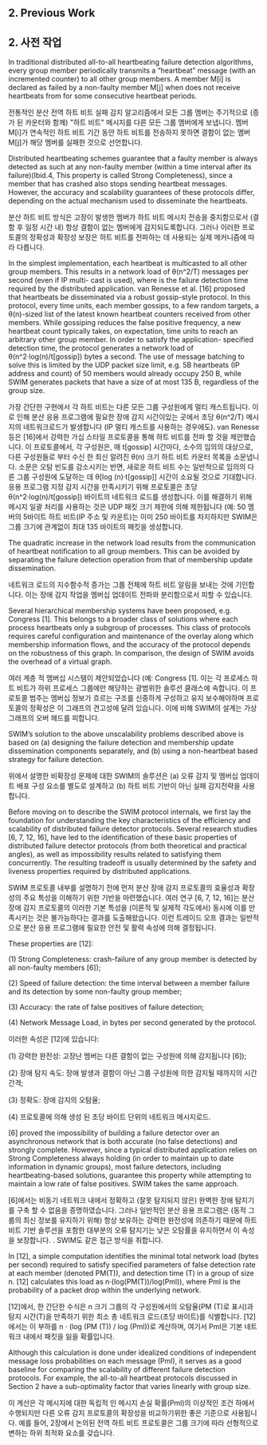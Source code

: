 ## 2. Previous Work
## 2. 사전 작업

In traditional distributed all-to-all heartbeating failure detection algorithms, every group member periodically transmits a “heartbeat” message (with an incremented counter) to all other group members. A member M[i] is declared as failed by a non-faulty member M[j] when does not receive heartbeats from for some consecutive heartbeat periods.

전통적인 분산 전역 하트 비트 실패 감지 알고리즘에서 모든 그룹 멤버는 주기적으로 (증가 된 카운터와 함께) "하트 비트" 메시지를 다른 모든 그룹 멤버에게 보냅니다. 멤버 M[i]가 연속적인 하트 비트 기간 동안 하트 비트를 전송하지 못하면 결함이 없는 멤버 M[j]가 해당 멤버를 실패한 것으로 선언합니다.

Distributed heartbeating schemes guarantee that a faulty member is always detected as such at any non-faulty member (within a time interval after its failure)(Ibid.4, This property is called Strong Completeness), since a member that has crashed also stops sending heartbeat messages. However, the accuracy and scalability guarantees of these protocols differ, depending on the actual mechanism used to disseminate the heartbeats.

분산 하트 비트 방식은 고장이 발생한 멤버가 하트 비트 메시지 전송을 중지함으로서  (결함 후 일정 시간 내) 항상 결함이 없는 멤버에게 감지되도록합니다. 그러나 이러한 프로토콜의 정확성과 확장성 보장은 하트 비트를 전파하는 데 사용되는 실제 메커니즘에 따라 다릅니다.

In the simplest implementation, each heartbeat is multicasted to all other group members. This results in a network load of θ(n^2/T) messages per second (even if IP multi- cast is used), where is the failure detection time required by the distributed application. van Renesse et al. [16] proposed that heartbeats be disseminated via a robust gossip-style protocol. In this protocol, every time units, each member gossips, to a few random targets, a θ(n)-sized list of the latest known heartbeat counters received from other members. While gossiping reduces the false positive frequency, a new heartbeat count typically takes, on expectation, time units to reach an arbitrary other group member. In order to satisfy the application- specified detection time, the protocol generates a network load of θ(n^2·log(n)/t[gossip]) bytes a second. The use of message batching to solve this is limited by the UDP packet size limit, e.g. 5B heartbeats (IP address and count) of 50 members would already occupy 250 B, while SWIM generates packets that have a size of at most 135 B, regardless of the group size.

가장 간단한 구현에서 각 하트 비트는 다른 모든 그룹 구성원에게 멀티 캐스트됩니다. 이로 인해 분산 응용 프로그램에 필요한 장애 감지 시간이있는 곳에서 초당 θ(n^2/T) 메시지의 네트워크로드가 발생합니다 (IP 멀티 캐스트를 사용하는 경우에도). van Renesse 등은 [16]에서 강력한 가십 스타일 프로토콜을 통해 하트 비트를 전파 할 것을 제안했습니다. 이 프로토콜에서, 각 구성원은, 매 t[gossip] 시간마다, 소수의 임의의 대상으로, 다른 구성원들로 부터 수신 한 최신 알려진 θ(n) 크기 하트 비트 카운터 목록을 소문냅니다. 소문은 오탐 빈도를 감소시키는 반면, 새로운 하트 비트 수는 일반적으로 임의의 다른 그룹 구성원에 도달하는 데  θ[log (n)·t[gossip]] 시간이 소요될 것으로 기대합니다. 응용 프로그램 지정 감지 시간을 만족시키기 위해 프로토콜은 초당 θ(n^2·log(n)/t[gossip]) 바이트의 네트워크 로드를 생성합니다. 이를 해결하기 위해 메시지 일괄 처리를 사용하는 것은 UDP 패킷 크기 제한에 의해 제한됩니다 (예: 50 멤버의 5바이트 하트 비트(IP 주소 및 카운트)는 이미 250 바이트를 차지하지만 SWIM은 그룹 크기에 관계없이 최대 135 바이트의 패킷을 생성합니다.

The quadratic increase in the network load results from the communication of heartbeat notification to all group members. This can be avoided by separating the failure detection operation from that of membership update dissemination.

네트워크 로드의 지수함수적 증가는 그룹 전체에 하트 비트 알림을 보내는 것에 기인합니다. 이는 장애 감지 작업을 멤버십 업데이트 전파와 분리함으로서 피할 수 있습니다.

Several hierarchical membership systems have been proposed, e.g. Congress [1]. This belongs to a broader class of solutions where each process heartbeats only a subgroup of processes. This class of protocols requires careful configuration and maintenance of the overlay along which membership information flows, and the accuracy of the protocol depends on the robustness of this graph. In comparison, the design of SWIM avoids the overhead of a virtual graph.

여러 계층 적 멤버십 시스템이 제안되었습니다 (예: Congress [1]. 이는 각 프로세스 하트 비트가 하위 프로세스 그룹에만 해당하는 광범위한 솔루션 클래스에 속합니다. 이 프로토콜 범주는 멤버십 정보가 흐르는 구조를 신중하게 구성하고 유지 보수해야하며 프로토콜의 정확성은 이 그래프의 견고성에 달려 있습니다. 이에 비해 SWIM의 설계는 가상 그래프의 오버 헤드를 피합니다.

SWIM’s solution to the above unscalability problems described above is based on (a) designing the failure detection and membership update dissemination components separately, and (b) using a non-heartbeat based strategy for failure detection.

위에서 설명한 비확장성 문제에 대한 SWIM의 솔루션은 (a) 오류 감지 및 멤버십 업데이트 배포 구성 요소를 별도로 설계하고 (b) 하트 비트 기반이 아닌 실패 감지전략을 사용합니다.

Before moving on to describe the SWIM protocol internals, we first lay the foundation for understanding the key characteristics of the efficiency and scalability of distributed failure detector protocols. Several research studies [6, 7, 12, 16], have led to the identification of these basic properties of distributed failure detector protocols (from both theoretical and practical angles), as well as impossibility results related to satisfying them concurrently. The resulting tradeoff is usually determined by the safety and liveness properties required by distributed applications.

SWIM 프로토콜 내부를 설명하기 전에 먼저 분산 장애 감지 프로토콜의 효율성과 확장성의 주요 특성을 이해하기 위한 기반을 마련했습니다. 여러 연구 [6, 7, 12, 16]는 분산 장애 감지 프로토콜의 이러한 기본 특성을 (이론적 및 실제적 각도에서) 동시에 이를 만족시키는 것은 불가능하다는 결과를 도출해왔습니다. 이런 트레이드 오프 결과는 일반적으로 분산 응용 프로그램에 필요한 안전 및 활력 속성에 의해 결정됩니다.

These properties are [12]:

(1) Strong Completeness: crash-failure of any group member is detected by all non-faulty members [6]);

(2) Speed of failure detection: the time interval between a member failure and its detection by some non-faulty group member;

(3) Accuracy: the rate of false positives of failure detection;

(4) Network Message Load, in bytes per second generated by the protocol.


이러한 속성은 [12]에 있습니다:

(1) 강력한 완전성: 고장난 멤버는 다른 결함이 없는 구성원에 의해 감지됩니다 [6]);

(2) 장애 탐지 속도: 장애 발생과 결함이 아닌 그룹 구성원에 의한 감지될 때까지의 시간 간격;

(3) 정확도: 장애 감지의 오탐율; 

(4) 프로토콜에 의해 생성 된 초당 바이트 단위의 네트워크 메시지로드.



[6] proved the impossibility of building a failure detector over an asynchronous network that is both accurate (no false detections) and strongly complete. However, since a typical distributed application relies on Strong Completeness always holding (in order to maintain up to date information in dynamic groups), most failure detectors, including heartbeating-based solutions, guarantee this property while attempting to maintain a low rate of false positives. SWIM takes the same approach.

[6]에서는 비동기 네트워크 내에서 정확하고 (잘못 탐지되지 않은) 완벽한 장애 탐지기를 구축 할 수 없음을 증명하였습니다. 그러나 일반적인 분산 응용 프로그램은 (동적 그룹의 최신 정보를 유지하기 위해) 항상 보유하는 강력한 완전성에 의존하기 때문에 하트 비트 기반 솔루션을 포함한 대부분의 오류 탐지기는 낮은 오탐률을 유지하면서 이 속성을 보장합니다. . SWIM도 같은 접근 방식을 취합니다.

In [12], a simple computation identifies the minimal total network load (bytes per second) required to satisfy specified parameters of false detection rate at each member (denoted PM(T)), and detection time (T) in a group of size n. [12] calculates this load as n·(log(PM(T))/log(Pml)), where Pml is the probability of a packet drop within the underlying network.

[12]에서, 한 간단한 수식은 n 크기 그룹의 각 구성원에서의 오탐율(PM (T)로 표시)과 탐지 시간(T)을 만족하기 위한 최소 총 네트워크 로드(초당 바이트)를 식별합니다. [12]에서는 이 부하를 n · (log (PM (T)) / log (Pml))로 계산하며, 여기서 Pml은 기본 네트워크 내에서 패킷을 잃을 확률입니다.

Although this calculation is done under idealized conditions of independent message loss probabilities on each message (Pml), it serves as a good baseline for comparing the scalability of different failure detection protocols. For example, the all-to-all heartbeat protocols discussed in Section 2 have a sub-optimality factor that varies linearly with group size.

이 계산은 각 메시지에 대한 독립적 인 메시지 손실 확률(Pml)의 이상적인 조건 하에서 수행되지만 다른 오류 감지 프로토콜의 확장성을 비교하기위한 좋은 기준으로 사용됩니다. 예를 들어, 2장에서 논의된 전역 하트 비트 프로토콜은 그룹 크기에 따라 선형적으로 변하는 하위 최적화 요소를 갖습니다.

